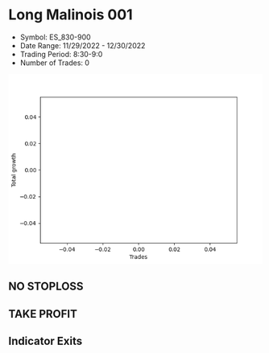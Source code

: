 # Long Malinois 001 
- Symbol: ES_830-900
- Date Range: 11/29/2022 - 12/30/2022
- Trading Period: 8:30-9:0
- Number of Trades: 0

![Plot](LongMalinois001ES_830-900.png)
## NO STOPLOSS














## TAKE PROFIT











## Indicator Exits

